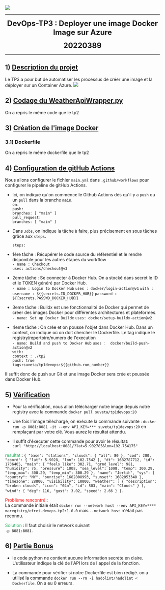 <div class="pull-left"> 
<img src="https://res.cloudinary.com/practicaldev/image/fetch/s--lBhxYAou--/c_imagga_scale,f_auto,fl_progressive,h_900,q_auto,w_1600/https://raw.githubusercontent.com/Pwd9000-ML/blog-devto/main/posts/2022/GitHub-Docker-Runner-Azure-Part4/assets/main.png" > 
</div> 

---
<center> <b> <FONT size="5pt">DevOps-TP3 : Deployer une image Docker Image sur Azure

20220389 </FONT></b></center> 

---  

## 1) <u>Description du projet </u>  

Le TP3 a pour but de automatiser les processus de créer une image et la déployer sur un Container Azure.
<img src="https://repository-images.githubusercontent.com/225716226/6762dd00-6aa2-11ea-912d-7cfb0e2457f6" > 
</div>   

## 2) <u>Codage du WeatherApiWrapper.py </u>

On a repris le même code que le tp2

## 3) <u>Création de l'image Docker</u>

### 3.1) Dockerfile  
On a repris le même dockerfile que le tp2

## 4) <u>Configuration de gitHub Actions</u>

Nous allons configurer le fichier `main.yml` dans `.github/workflows` pour configurer le pipeline de gitHub Actions.  

- Ici, on indique qu'on commence le Github Actions dès qu'il y a `push` ou un `pull` dans la branche `main`.      
`on:`  
  	`push:`  
    `branches: [ "main" ]`  
  `pull_request:`  
    `branches: [ "main" ]`  


- Dans `Jobs`, on indique la tâche à faire, plus précisement en sous tâches grâce aux `steps`.

    `steps:`  
- 1ère tâche : Récupérer le code source du référentiel et le rendre disponible pour les autres étapes du workflow   
    `- name : Checkout`  
      `uses: actions/checkout@v3`

- 2eme tâche : Se connecter à Docker Hub. On a stocké dans secret le ID et le TOKEN généré par Docker Hub.  
    `- name : Login to Docker Hub`
      `uses : docker/login-action@v1`
      `with :`
        `username : ${{secrets.ID_DOCKER_HUB}}`
        `password : ${{secrets.PASSWD_DOCKER_HUB}}`

- 3eme tâche : Buildx est une fonctionnalité de Docker qui permet de créer des images Docker pour différentes architectures et plateformes.   
    `- name: Set up Docker Buildx`
      `uses: docker/setup-buildx-action@v2`

- 4eme tâche : On crée et on pousse l'objet dans Docker Hub.  Dans un context, on indique où on doit chercher le Dockerfile. Le tag indique le registry/repertoire/numero de l'execution  
    `- name: Build and push to Docker Hub`
      `uses :  docker/build-push-action@v2`  
      `with:`  
        `context : ./tp2`  
        `push: true`  
        `tags:suveta/tp1devops:${{github.run_number}}`

Il suffit donc de push sur Git et une image Docker sera crée et poussée dans Docker Hub. 


## 5) <u>Vérification</u>
- Pour la vérification, nous allon télécharger notre image depuis notre registry avec la commande `docker pull suveta/tp1devops:20`

- Une fois l'image téléchargé, on exécute la commande suivante : `docker run -p 8081:8081 -it --env API_KEY=*** suveta/tp1devops:20` en remplaçant par votre clé. Vous aurez le résultat attendu.

- Il suffit d'éxecuter cette commande pour avoir le résultat:  
`curl "http://localhost:8081/?lat=5.902785&lon=102.754175"`

<span style="color: #26B260">resultat</span> :
`{
  "base": "stations",
  "clouds": {
    "all": 80
  },
  "cod": 200,
  "coord": {
    "lat": 5.9028,
    "lon": 102.7542
  },
  "dt": 1682787712,
  "id": 1736405,
  "main": {
    "feels_like": 302.71,
    "grnd_level": 981,
    "humidity": 75,
    "pressure": 1008,
    "sea_level": 1008,
    "temp": 300.29,
    "temp_max": 300.29,
    "temp_min": 300.29
  },
  "name": "Jertih",
  "sys": {
    "country": "MY",
    "sunrise": 1682808993,
    "sunset": 1682853348
  },
  "timezone": 28800,
  "visibility": 10000,
  "weather": [
    {
      "description": "broken clouds",
      "icon": "04n",
      "id": 803,
      "main": "Clouds"
    }
  ],
  "wind": {
    "deg": 116,
    "gust": 3.02,
    "speed": 2.66
  }
}`.

<span style="color: #FF0000"> Problème rencontré</span> :  
La commande initiale était `docker run --network host --env API_KEY=**** maregistry/efrei-devops-tp2:1.0.0` mais `--network host` n'était pas reconnu.

<span style="color: #26B260"> Solution</span> :  Il faut choisir le network suivant  
`-p 8081:8081`.

## 6) <u>Partie Bonus</u>

- le code python ne contient aucune information secrète en claire. L'utilisateur indique la clé de l'API lors de l'appel de la fonction.

- La commande pour vérifier si notre Dockerfile est bien rédigé. on a utilisé la commande `docker run --rm -i hadolint/hadolint < Dockerfile`. On a eu 0 erreurs.
